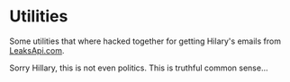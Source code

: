 # Utilities

Some utilities that where hacked together for getting Hilary's emails from [LeaksApi.com](http://www.leaksapi.com/).

Sorry Hillary, this is not even politics. This is truthful common sense...
